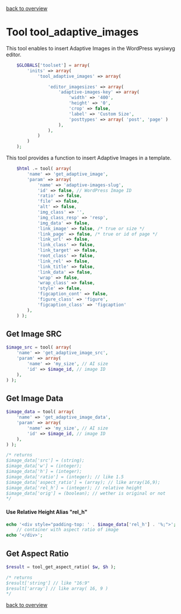[back to overview](../../README.markdown#initial-functionality)

Tool tool_adaptive_images
===============================

This tool enables to insert Adaptive Images in the WordPress wysiwyg editor.

````php
	$GLOBALS['toolset'] = array(
		'inits' => array(
			'tool_adaptive_images' => array(

				'editor_imagesizes' => array(
					'adaptive-images-key' => array(
						'width' => '400',
						'height' => '0',
						'crop' => false,
						'label' => 'Custom Size',
						'posttypes' => array( 'post', 'page' )
					),
				),
			)
		)
	);
````

This tool provides a function to insert Adaptive Images in a template.

````php
	$html .= tool( array(
		'name' => 'get_adaptive_image',
		'param' => array(
			'name' => 'adaptive-images-slug',
			'id' => false, // WordPress Image ID
			'ratio' => false,
			'file' => false,
			'alt' => false,
			'img_class' => '',
			'img_class_resp' => 'resp',
			'img_data' => false,
			'link_image' => false, /* true or size */
			'link_page' => false, /* true or id of page */
			'link_url' => false,
			'link_class' => false,
			'link_target' => false,
			'root_class' => false,
			'link_rel' => false,
			'link_title' => false,
			'link_data' => false,
			'wrap' => false,
			'wrap_class' => false,
			'style' => false,
			'figcaption_cont' => false,
			'figure_class' => 'figure',
			'figcaption_class' => 'figcaption'
		),
	) );
````

## Get Image SRC

```php
$image_src = tool( array(
	'name' => 'get_adaptive_image_src',
	'param' => array(
		'name' => 'my_size', // AI size
		'id' => $image_id, // image ID
	),
) );
```

## Get Image Data

```php
$image_data = tool( array(
	'name' => 'get_adaptive_image_data',
	'param' => array(
		'name' => 'my_size', // AI size
		'id' => $image_id, // image ID
	),
) );

/* returns
$image_data['src'] = (string);
$image_data['w'] = (integer);
$image_data['h'] = (integer);
$image_data['ratio'] = (integer); // like 1.5
$image_data['aspect_ratio'] = (array); // like array(16,9);
$image_data['rel_h'] = (integer); // relative height
$image_data['orig'] = (boolean); // wether is original or not
*/
```

#### Use Relative Height Alias "rel_h"
```php
echo '<div style="padding-top: ' . $image_data['rel_h'] . '%;">';
	// container with aspect ratio of image
echo '</div>';

```

## Get Aspect Ratio

```php
$result = tool_get_aspect_ratio( $w, $h );

/* returns
$result['string'] // like "16:9"
$result['array'] // like array( 16, 9 )
*/
```

[back to overview](../../README.markdown#initial-functionality)
